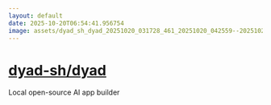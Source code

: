 ```yaml
---
layout: default
date: 2025-10-20T06:54:41.956754
image: assets/dyad_sh_dyad_20251020_031728_461_20251020_042559--20251020T062559809--cropped.png
---
```


# [dyad-sh/dyad](https://github.com/dyad-sh/dyad/)

Local open-source AI app builder
